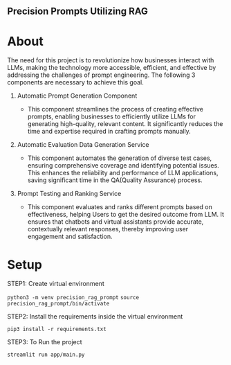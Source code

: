 ## Precision Prompts Utilizing RAG

# About

The need for this project is to revolutionize how businesses interact with LLMs, making the technology more accessible, efficient, and effective by addressing the challenges of prompt engineering. The following 3 components are necessary to achieve this goal.

1. Automatic Prompt Generation Component

   - This component streamlines the process of creating effective prompts, enabling businesses to efficiently utilize LLMs for generating high-quality, relevant content. It significantly reduces the time and expertise required in crafting prompts manually.

2. Automatic Evaluation Data Generation Service

   - This component automates the generation of diverse test cases, ensuring comprehensive coverage and identifying potential issues. This enhances the reliability and performance of LLM applications, saving significant time in the QA(Quality Assurance) process.

3. Prompt Testing and Ranking Service
   - This component evaluates and ranks different prompts based on effectiveness, helping Users to get the desired outcome from LLM. It ensures that chatbots and virtual assistants provide accurate, contextually relevant responses, thereby improving user engagement and satisfaction.

# Setup

STEP1: Create virtual environment

`python3 -m venv precision_rag_prompt`
`source precision_rag_prompt/bin/activate`

STEP2: Install the requirements inside the virtual environment

`pip3 install -r requirements.txt`

STEP3: To Run the project

`streamlit run app/main.py`
